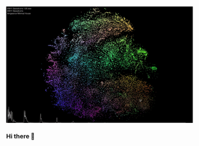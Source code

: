 <p align="center" >

 <img src="https://github.com/Sean-Toroghi/Sean-Toroghi/blob/main/resources/9B9p.gif" alt="Hi, I'm Sean 👋 I'm a Data Scientist.  ⚡ Welcome to my Github page! ⚡">
</p>


### Hi there 👋

<!--
**Sean-Toroghi/Sean-Toroghi** is a ✨ _special_ ✨ repository because its `README.md` (this file) appears on your GitHub profile.

Here are some ideas to get you started:

- 🔭 I’m currently working on ...
- 🌱 I’m currently learning ...
- 👯 I’m looking to collaborate on ...
- 🤔 I’m looking for help with ...
- 💬 Ask me about ...
- 📫 How to reach me: ...
- 😄 Pronouns: ...
- ⚡ Fun fact: ...
-->
